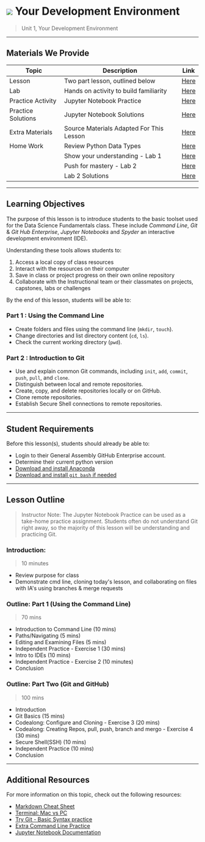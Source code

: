 # ![](https://ga-dash.s3.amazonaws.com/production/assets/logo-9f88ae6c9c3871690e33280fcf557f33.png) Your Development Environment

> Unit 1, Your Development Environment

---

## Materials We Provide

| Topic | Description | Link |
| --- | --- | --- |
| Lesson | Two part lesson, outlined below | [Here](Your-Development-Environment.ipynb) |
| Lab  | Hands on activity to build familiarity | [Here](Development-Environment-Labs.ipynb)
| Practice Activity | Jupyter Notebook Practice | [Here](./practice/ipynb_practice1.ipynb) |
| Practice Solutions | Jupyter Notebook Solutions | [Here](./practice/solution-code/ipynb_practice1-solutions.ipynb) |
| Extra Materials | Source Materials Adapted For This Lesson | [Here](./extra-materials/) |
| Home Work | Review Python Data Types| [Here](./practice/python-dtypes.ipynb)
| | Show your understanding - Lab 1 | [Here](./practice/PythonPracticeLab1.ipynb)
| | Push for mastery - Lab 2 | [Here](./practice/PythonPracticeLab2.ipynb)
| | Lab 2 Solutions | [Here](./practice/solution-code/PythonPracticeLab2-Solutions.ipynb) 

---

## Learning Objectives

The purpose of this lesson is to introduce students to the basic toolset used for the Data Science Fundamentals class. These include *Command Line*, *Git* & *Git Hub Enterprise*, *Jupyter Notebooks* and *Spyder* an interactive development environment (IDE).

Understanding these tools allows students to:
1. Access a local copy of class resources
2. Interact with the resources on their computer
3. Save in class or project progress on their own online repository
4. Collaborate with the Instructional team or their classmates on projects, capstones, labs or challenges

By the end of this lesson, students will be able to:

### Part 1 : Using the Command Line

- Create folders and files using the command line (`mkdir`, `touch`).
- Change directories and list directory content (`cd`, `ls`).
- Check the current working directory (`pwd`).

### Part 2 : Introduction to Git

- Use and explain common Git commands, including `init`, `add`, `commit`, `push`, `pull`, and `clone`.
- Distinguish between local and remote repositories.
- Create, copy, and delete repositories locally or on GitHub.
- Clone remote repositories.
- Establish Secure Shell connections to remote repositories.

---

## Student Requirements

Before this lesson(s), students should already be able to:
- Login to their General Assembly GitHub Enterprise account.
- Determine their current python version
- [Download and install Anaconda](https://www.continuum.io/downloads)
- [Download and install `git bash` if needed](https://git-for-windows.github.io)

---

## Lesson Outline

> Instructor Note: The Jupyter Notebook Practice can be used as a take-home practice assignment. Students often do not understand Git right away, so the majority of this lesson will be understanding and practicing Git.

### Introduction:
> 10 minutes
- Review purpose for class
- Demonstrate cmd line, cloning today's lesson, and collaborating on files with IA's using branches & merge requests
### Outline: Part 1 (Using the Command Line)
> 70 mins
- Introduction to Command Line (10 mins)
- Paths/Navigating (5 mins)
- Editing and Examining Files (5 mins)
- Independent Practice - Exercise 1 (30 mins)
- Intro to IDEs (10 mins)
- Independent Practice - Exercise 2 (10 minutes)
- Conclusion

### Outline: Part Two (Git and GitHub)
> 100 mins
- Introduction
- Git Basics (15 mins)
- Codealong: Configure and Cloning - Exercise 3 (20 mins)
- Codealong: Creating Repos, pull, push, branch and mergo - Exercise 4 (30 mins)
- Secure Shell(SSH) (10 mins)
- Independent Practice (10 mins)
- Conclusion

---

## Additional Resources

For more information on this topic, check out the following resources:

- [Markdown Cheat Sheet](https://github.com/adam-p/markdown-here/wiki/Markdown-Here-Cheatsheet)
- [Terminal: Mac vs PC](https://stackoverflow.com/questions/28487128/what-program-in-windows-is-equivalent-to-oss-terminal)
- [Try Git - Basic Syntax practice](https://try.github.io/levels/1/challenges/1)
- [Extra Command Line Practice](http://generalassembly.github.io/prework/cl/)
- [Jupyter Notebook Documentation](https://jupyter-notebook-beginner-guide.readthedocs.io/en/latest/)
